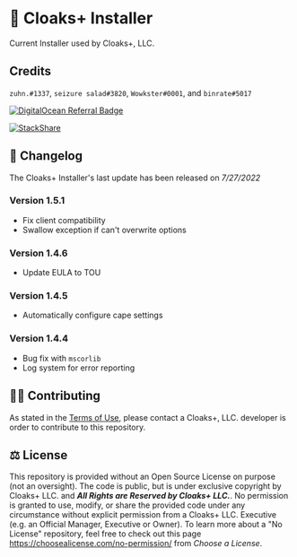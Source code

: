 # 📢 Cloaks+ Installer

Current Installer used by Cloaks+, LLC.

## Credits

`zuhn.#1337`, `seizure salad#3820`, `Wowkster#0001`, and `binrate#5017`

[![DigitalOcean Referral Badge](https://web-platforms.sfo2.cdn.digitaloceanspaces.com/WWW/Badge%201.svg)](https://www.digitalocean.com/?refcode=2538a60387c7&utm_campaign=Referral_Invite&utm_medium=Referral_Program&utm_source=badge)

[![StackShare](http://img.shields.io/badge/tech-stack-0690fa.svg?style=flat)](https://stackshare.io/cloaks-plus/cloaks-plus)

## 📃 Changelog

The Cloaks+ Installer's last update has been released on *7/27/2022*

### Version 1.5.1
- Fix client compatibility
- Swallow exception if can't overwrite options

### Version 1.4.6
- Update EULA to TOU

### Version 1.4.5
- Automatically configure cape settings

### Version 1.4.4

- Bug fix with `mscorlib`
- Log system for error reporting 

## 🤝🏻 Contributing

As stated in the [Terms of Use](https://github.com/CloaksPlus/NewInstaller/blob/master/TOU.md), please contact a Cloaks+, LLC. developer is order to contribute to this repository.

## ⚖ License

This repository is provided without an Open Source License on purpose (not an oversight). The code is public, but is under exclusive copyright by Cloaks+ LLC. and ***All Rights are Reserved by Cloaks+ LLC.***. No permission is granted to use, modify, or share the provided code under any circumstance without explicit permission from a Cloaks+ LLC. Executive (e.g. an Official Manager, Executive or Owner). To learn more about a "No License" repository, feel free to check out this page https://choosealicense.com/no-permission/ from *Choose a License*.
